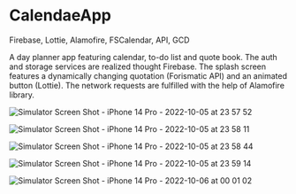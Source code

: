 # CalendaeApp
Firebase, Lottie, Alamofire, FSCalendar, API, GCD

A day planner app featuring calendar, to-do list and quote book. The auth and storage services are realized thought Firebase. The splash screen features a dynamically changing quotation (Forismatic API) and an animated button (Lottie). The network requests are fulfilled with the help of Alamofire library.   

![Simulator Screen Shot - iPhone 14 Pro - 2022-10-05 at 23 57 52](https://user-images.githubusercontent.com/94867151/194163010-711eae36-1ef1-4a86-8fa1-0b8f3b4e182c.png)

![Simulator Screen Shot - iPhone 14 Pro - 2022-10-05 at 23 58 11](https://user-images.githubusercontent.com/94867151/194163018-69492faa-58d2-4919-810a-bf9e757898a3.png)

![Simulator Screen Shot - iPhone 14 Pro - 2022-10-05 at 23 58 44](https://user-images.githubusercontent.com/94867151/194163032-b0891b4f-459c-4336-9e70-12a9752f6146.png)

![Simulator Screen Shot - iPhone 14 Pro - 2022-10-05 at 23 59 14](https://user-images.githubusercontent.com/94867151/194163046-df81fca9-890a-4023-9aff-b24418e92dd2.png)

![Simulator Screen Shot - iPhone 14 Pro - 2022-10-06 at 00 01 02](https://user-images.githubusercontent.com/94867151/194163055-d48fd498-67ac-45c3-9834-d7082a0f676e.png)
